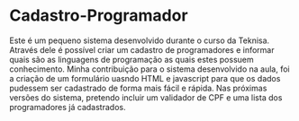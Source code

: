 # Cadastro-Programador
Este é um pequeno sistema desenvolvido durante o curso da Teknisa. 
Através dele é possível criar um cadastro de programadores e informar quais são as linguagens de programação as quais estes possuem conhecimento. 
Minha contribuição para o sistema desenvolvido na aula, foi a criação de um formulário uasndo HTML e javascript para que os dados pudessem ser cadastrado de forma mais fácil e rápida.
Nas próximas versões do sistema, pretendo incluir um validador de CPF e uma lista dos programadores já cadastrados.